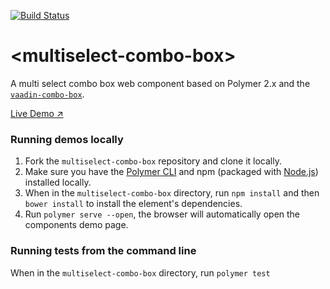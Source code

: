 [![Build Status](https://travis-ci.org/gatanaso/multiselect-combo-box.svg?branch=master)](https://travis-ci.org/gatanaso/multiselect-combo-box)

# \<multiselect-combo-box\>

A multi select combo box web component based on Polymer 2.x and the [`vaadin-combo-box`](https://github.com/vaadin/vaadin-combo-box).

[Live Demo ↗](https://multiselect-combo-box.firebaseapp.com/demo/)

### Running demos locally

1. Fork the `multiselect-combo-box` repository and clone it locally.
1. Make sure you have the [Polymer CLI](https://www.npmjs.com/package/polymer-cli) and npm (packaged with [Node.js](https://nodejs.org)) installed locally.
1. When in the `multiselect-combo-box` directory, run `npm install` and then `bower install` to install the element's dependencies.
1. Run `polymer serve --open`, the browser will automatically open the components demo page.

### Running tests from the command line

When in the `multiselect-combo-box` directory, run `polymer test`
